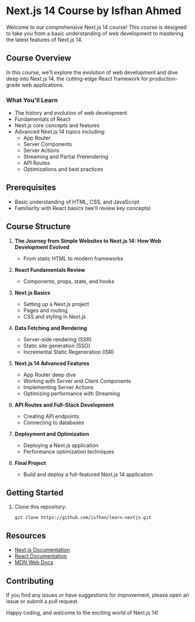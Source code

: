 # Next.js 14 Course by Isfhan Ahmed

Welcome to our comprehensive Next.js 14 course! This course is designed to take you from a basic understanding of web development to mastering the latest features of Next.js 14.

## Course Overview

In this course, we'll explore the evolution of web development and dive deep into Next.js 14, the cutting-edge React framework for production-grade web applications.

### What You'll Learn

- The history and evolution of web development
- Fundamentals of React
- Next.js core concepts and features
- Advanced Next.js 14 topics including:
  - App Router
  - Server Components
  - Server Actions
  - Streaming and Partial Prerendering
  - API Routes
  - Optimizations and best practices

## Prerequisites

- Basic understanding of HTML, CSS, and JavaScript
- Familiarity with React basics (we'll review key concepts)

## Course Structure

1. **The Journey from Simple Websites to Next.js 14: How Web Development Evolved**
   - From static HTML to modern frameworks

2. **React Fundamentals Review**
   - Components, props, state, and hooks

3. **Next.js Basics**
   - Setting up a Next.js project
   - Pages and routing
   - CSS and styling in Next.js

4. **Data Fetching and Rendering**
   - Server-side rendering (SSR)
   - Static site generation (SSG)
   - Incremental Static Regeneration (ISR)

5. **Next.js 14 Advanced Features**
   - App Router deep dive
   - Working with Server and Client Components
   - Implementing Server Actions
   - Optimizing performance with Streaming

6. **API Routes and Full-Stack Development**
   - Creating API endpoints
   - Connecting to databases

7. **Deployment and Optimization**
   - Deploying a Next.js application
   - Performance optimization techniques

8. **Final Project**
   - Build and deploy a full-featured Next.js 14 application

## Getting Started

1. Clone this repository:
   ```
   git clone https://github.com/isfhan/learn-nextjs.git
   ```

## Resources

- [Next.js Documentation](https://nextjs.org/docs)
- [React Documentation](https://reactjs.org/docs/getting-started.html)
- [MDN Web Docs](https://developer.mozilla.org/en-US/docs/Web)

## Contributing

If you find any issues or have suggestions for improvement, please open an issue or submit a pull request.

Happy coding, and welcome to the exciting world of Next.js 14!
